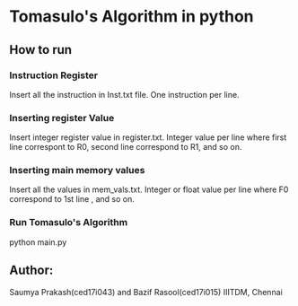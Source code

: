 # Tomasulo's Algorithm in python

## How to run
### Instruction Register
Insert all the instruction in Inst.txt file. One instruction per line.
### Inserting register Value
Insert integer register value in register.txt. Integer value per line where first line correspont to R0, second line correspond to R1, and so on.

### Inserting main memory values
Insert all the values in mem_vals.txt. Integer or float value per line where F0 correspond to 1st line , and so on. 

### Run Tomasulo's Algorithm
python main.py


## Author: 
Saumya Prakash(ced17i043) and Bazif Rasool(ced17i015)
IIITDM, Chennai
